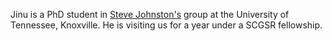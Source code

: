 Jinu is a PhD student in [Steve Johnston's](https://volweb.utk.edu/~sjohn145/members.html) group at the University of Tennessee, Knoxville. He is visiting us for a year under a SCGSR fellowship.